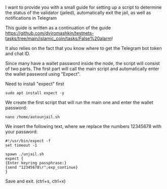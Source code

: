 I want to provide you with a small guide for setting up a script to determine the status of the validator (jailed), automatically exit the jail, as well as notifications in Telegram

This guide is written as a continuation of the guide https://github.com/dvjromashkin/testnets-tasks/tree/main/islamic_coin/tasks/False%20alarm!

It also relies on the fact that you know where to get the Telegram bot token and chat ID.

Since many have a wallet password inside the node, the script will consist of two parts. The first part will call the main script and automatically enter the wallet password using "Expect".

Need to install "expect" first
```
sudo apt install expect -y
```
We create the first script that will run the main one and enter the wallet password:
```
nano /home/autounjail.sh
```
We insert the following text, where we replace the numbers 12345678 with your password:
```
#!/usr/bin/expect -f
set timeout -1

spawn ./unjail.sh
expect {
{Enter keyring passphrase:}
{send "12345678\r";exp_continue}
}
```
Save and exit. (ctrl+s, ctrl+x)
